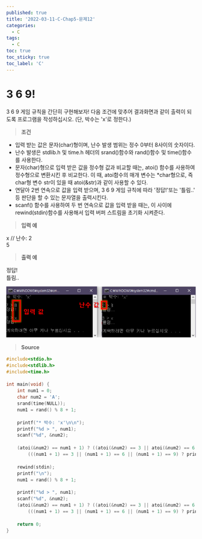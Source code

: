 ```yaml
---
published: true
title: '2022-03-11-C-Chap5-문제12'
categories:
  - C
tags:
  - C
toc: true
toc_sticky: true
toc_label: 'C'
---
```


# 3 6 9!

3 6 9 게임 규칙을 간단히 구현해보자! 다음 조건에 맞추어 결과화면과 같이 출력이 되도록 프로그램을 작성하십시오. (단, 박수는 'x'로 정한다.)

> **조건**

- 입력 받는 값은 문자(char)형이며, 난수 발생 범위는 정수 0부터 8사이의 숫자이다.
- 난수 발생은 stdlib.h 및 time.h 헤더의 srand()함수와 rand()함수 및 time()함수를 사용한다.
- 문자(char)형으로 입력 받은 값을 정수형 값과 비교할 때는, atoi() 함수를 사용하여 정수형으로 변환시킨 후 비교한다. 이 때, atoi함수의 매개 변수는 \*char형으로, 즉 char형 변수 str이 있을 때 atoi(&str)과 같이 사용할 수 있다.
- 연달아 2번 연속으로 값을 입력 받으며, 3 6 9 게임 규칙에 따라 '정답!'또는 '틀림..' 등 판단을 할 수 있는 문자열을 출력시킨다.
- scanf() 함수를 사용하여 두 번 연속으로 값을 입력 받을 때는, 이 사이에 rewind(stdin)함수를 사용해서 입력 버퍼 스트림을 초기화 시켜준다.

> **입력 예**

x // 난수: 2  
5

> **출력 예**

정답!  
틀림..

![image](https://github.com/222SeungHyun/222SeungHyun.github.io/blob/master/_images/%EA%B8%B0%EC%B4%88%ED%94%84%EB%A1%9C%EA%B7%B8%EB%9E%98%EB%B0%8D%205%EC%9E%A5%20%EC%8B%A4%EC%8A%B5-%EB%AC%B8%EC%A0%9C12.png?raw=true)

> **Source**

```C
#include<stdio.h>
#include<stdlib.h>
#include<time.h>

int main(void) {
	int num1 = 0;
	char num2 = 'A';
	srand(time(NULL));
	num1 = rand() % 8 + 1;

	printf("* 박수: 'x'\n\n");
	printf("%d > ", num1);
	scanf("%d", &num2);

	(atoi(&num2) == num1 + 1) ? ((atoi(&num2) == 3 || atoi(&num2) == 6 || atoi(&num2) == 9) ? printf("오답\n") : printf("정답\n")) :
		(((num1 + 1) == 3 || (num1 + 1) == 6 || (num1 + 1) == 9) ? printf("정답\n") : printf("오답\n"));

	rewind(stdin);
	printf("\n");
	num1 = rand() % 8 + 1;

	printf("%d > ", num1);
	scanf("%d", &num2);
	(atoi(&num2) == num1 + 1) ? ((atoi(&num2) == 3 || atoi(&num2) == 6 || atoi(&num2) == 9) ? printf("오답\n") : printf("정답\n")) :
		(((num1 + 1) == 3 || (num1 + 1) == 6 || (num1 + 1) == 9) ? printf("정답\n") : printf("오답\n"));

	return 0;
}
```
